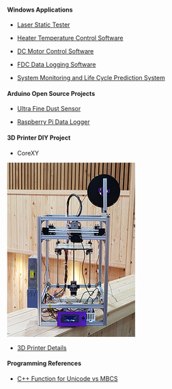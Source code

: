 <!-- <img src="\Coset2.PNG"> -->
<!-- <img src="\Coset3.PNG"> -->
#### Windows Applications ####

- [Laser Static Tester](laserStaticTester.md)

- [Heater Temperature Control Software](sensorMonitor.md) 

- [DC Motor Control Software](dcMotorControl.md)

- [FDC Data Logging Software](fdcTestSoftware.md)

- [System Monitoring and Life Cycle Prediction System](senLogPerformPredictor.md)

#### Arduino Open Source Projects ####

- [Ultra Fine Dust Sensor](fineDustSensor.md)

- [Raspberry Pi Data Logger](raspLogger.md)



#### 3D Printer DIY Project ####

- CoreXY 

![Image](/images/3dPrinterT1.png)

- [3D Printer Details](https://blog.daum.net/dhlee421/17)


#### Programming References ####

- [C++ Function for Unicode vs MBCS](cppfunction_table.md)
